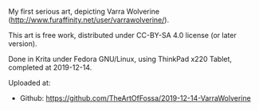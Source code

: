My first serious art, depicting Varra Wolverine (http://www.furaffinity.net/user/varrawolverine/).

This art is free work, distributed under CC-BY-SA 4.0 license (or later version).

Done in Krita under Fedora GNU/Linux, using ThinkPad x220 Tablet, completed at 2019-12-14.

Uploaded at:
- Github: https://github.com/TheArtOfFossa/2019-12-14-VarraWolverine
